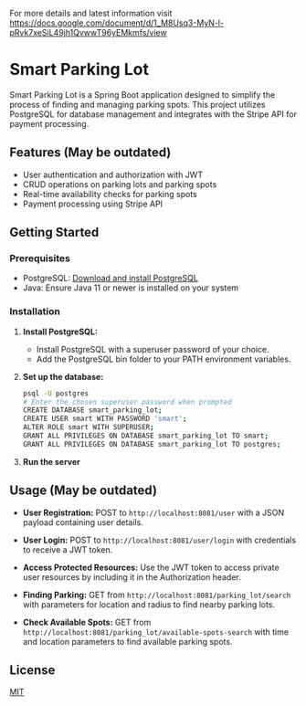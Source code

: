 For more details and latest information visit https://docs.google.com/document/d/1_M8Usq3-MyN-l-pRvk7xeSiL49jh1QvwwT96yEMkmfs/view

# Smart Parking Lot

Smart Parking Lot is a Spring Boot application designed to simplify the process of finding and managing parking spots. This project utilizes PostgreSQL for database management and integrates with the Stripe API for payment processing.

## Features (May be outdated)

- User authentication and authorization with JWT
- CRUD operations on parking lots and parking spots
- Real-time availability checks for parking spots
- Payment processing using Stripe API

## Getting Started

### Prerequisites

- PostgreSQL: [Download and install PostgreSQL](https://www.enterprisedb.com/downloads/postgres-postgresql-downloads)
- Java: Ensure Java 11 or newer is installed on your system

### Installation

1. **Install PostgreSQL:**
   - Install PostgreSQL with a superuser password of your choice.
   - Add the PostgreSQL bin folder to your PATH environment variables.

2. **Set up the database:**
   ```bash
   psql -U postgres
   # Enter the chosen superuser password when prompted
   CREATE DATABASE smart_parking_lot;
   CREATE USER smart WITH PASSWORD 'smart';
   ALTER ROLE smart WITH SUPERUSER;
   GRANT ALL PRIVILEGES ON DATABASE smart_parking_lot TO smart;
   GRANT ALL PRIVILEGES ON DATABASE smart_parking_lot TO postgres;
   ```

3. **Run the server**

## Usage (May be outdated)

- **User Registration:**
  POST to `http://localhost:8081/user` with a JSON payload containing user details.

- **User Login:**
  POST to `http://localhost:8081/user/login` with credentials to receive a JWT token.

- **Access Protected Resources:**
  Use the JWT token to access private user resources by including it in the Authorization header.

- **Finding Parking:**
  GET from `http://localhost:8081/parking_lot/search` with parameters for location and radius to find nearby parking lots.

- **Check Available Spots:**
  GET from `http://localhost:8081/parking_lot/available-spots-search` with time and location parameters to find available parking spots.



## License

[MIT](https://choosealicense.com/licenses/mit/)